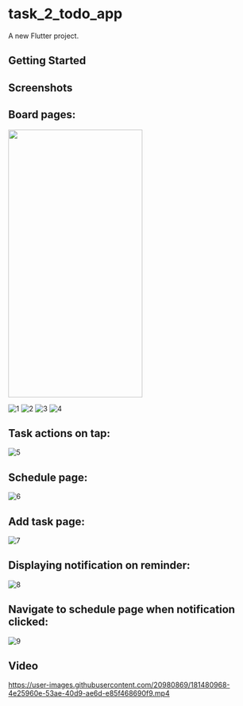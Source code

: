 # task_2_todo_app

A new Flutter project.

## Getting Started

## Screenshots

## Board pages:
<img src="https://user-images.githubusercontent.com/20980869/181479443-c263a463-5962-4db3-b9fd-02a73afa3753.jpg" 
     width="270" 
     height="540" />
     
![1](https://user-images.githubusercontent.com/20980869/181479443-c263a463-5962-4db3-b9fd-02a73afa3753.jpg)
![2](https://user-images.githubusercontent.com/20980869/181479475-407c23b9-a264-40aa-975b-a98bb0763f8f.jpg)
![3](https://user-images.githubusercontent.com/20980869/181479491-327383a1-f052-42f6-8cd0-d130e23d6482.jpg)
![4](https://user-images.githubusercontent.com/20980869/181479495-70079a73-40d8-40d6-90c1-89af603b521a.jpg)

## Task actions on tap:
![5](https://user-images.githubusercontent.com/20980869/181479505-fd344d8e-992e-4257-8501-883395af1e3e.jpg)

## Schedule page:
![6](https://user-images.githubusercontent.com/20980869/181479516-498d353e-4d78-4ef6-b139-bf356580fb31.jpg)

## Add task page:
![7](https://user-images.githubusercontent.com/20980869/181479521-25677442-74fe-4106-b8f3-3f24998987bb.jpg)


## Displaying notification on reminder:
![8](https://user-images.githubusercontent.com/20980869/181479524-be1c3993-8c5c-4316-96e0-308a595c57d1.jpg)

## Navigate to schedule page when notification clicked:
![9](https://user-images.githubusercontent.com/20980869/181479534-840cef01-9711-40ca-b451-63a0028ac615.jpg)


## Video
https://user-images.githubusercontent.com/20980869/181480968-4e25960e-53ae-40d9-ae6d-e85f468690f9.mp4
